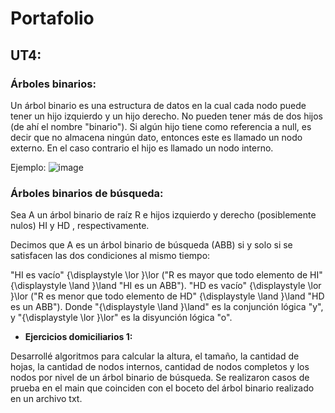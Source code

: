# Portafolio

## UT4:


### Árboles binarios:

Un árbol binario es una estructura de datos en la cual cada nodo puede tener un hijo izquierdo y un hijo derecho. No pueden tener más de dos hijos (de ahí el nombre "binario"). Si algún hijo tiene como referencia a null, es decir que no almacena ningún dato, entonces este es llamado un nodo externo. En el caso contrario el hijo es llamado un nodo interno. 

Ejemplo: ![image](https://user-images.githubusercontent.com/69222919/170954489-cd745a73-744b-459a-8725-47b7d3bc16bd.png)


### Árboles binarios de búsqueda:

Sea A un árbol binario de raíz R e hijos izquierdo y derecho (posiblemente nulos) HI y HD , respectivamente.

Decimos que A es un árbol binario de búsqueda (ABB) si y solo si se satisfacen las dos condiciones al mismo tiempo:

"HI es vacío" {\displaystyle \lor }\lor ("R es mayor que todo elemento de HI" {\displaystyle \land }\land "HI es un ABB").
"HD es vacío" {\displaystyle \lor }\lor ("R es menor que todo elemento de HD" {\displaystyle \land }\land "HD es un ABB").
Donde "{\displaystyle \land }\land" es la conjunción lógica "y", y "{\displaystyle \lor }\lor" es la disyunción lógica "o".


* **Ejercicios domiciliarios 1:**

Desarrollé algoritmos para calcular la altura, el tamaño, la cantidad de hojas, la cantidad de nodos internos, cantidad de nodos completos y los nodos por nivel de un árbol binario de búsqueda.
Se realizaron casos de prueba en el main que coinciden con el boceto del árbol binario realizado en un archivo txt.

